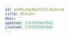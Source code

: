 ```yaml
---
id: gn49iphp48yh1zhlz6ybru8
title: Blender
desc: ''
updated: 1747655687045
created: 1747655687045
---
```

